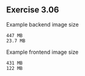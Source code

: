 ## Exercise 3.06

Example backend image size
```
447 MB
23.7 MB
```

Example frontend image size
```
431 MB
122 MB
```